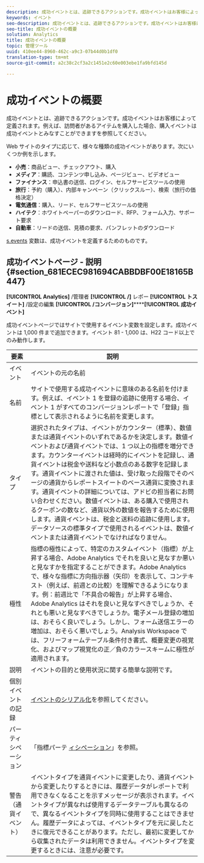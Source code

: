 ```yaml
---
description: 成功イベントとは、追跡できるアクションです。成功イベントはお客様によって定義されます。例えば、訪問者があるアイテムを購入した場合、購入イベントは成功イベントとみなすことができますを参照してください。
keywords: イベント
seo-description: 成功イベントとは、追跡できるアクションです。成功イベントはお客様によって定義されます。例えば、訪問者があるアイテムを購入した場合、購入イベントは成功イベントとみなすことができますを参照してください。
seo-title: 成功イベントの概要
solution: Analytics
title: 成功イベントの概要
topic: 管理ツール
uuid: 410ee44-8960-462c-a9c3-07b44d0b1df0
translation-type: tm+mt
source-git-commit: a2c38c2cf3a2c1451e2c60e003ebe1fa9bfd145d

---
```



# 成功イベントの概要

成功イベントとは、追跡できるアクションです。成功イベントはお客様によって定義されます。例えば、訪問者があるアイテムを購入した場合、購入イベントは成功イベントとみなすことができますを参照してください。

Web サイトのタイプに応じて、様々な種類の成功イベントがあります。次にいくつか例を示します。

* **小売**：商品ビュー、チェックアウト、購入
* **メディア**：購読、コンテンツ申し込み、ページビュー、ビデオビュー
* **ファイナンス**：申込書の送信、ログイン、セルフサービスツールの使用
* **旅行**：予約（購入）、内部キャンペーン（クリックスルー）、検索（旅行の価格決定）
* **電気通信**：購入、リード、セルフサービスツールの使用
* **ハイテク**：ホワイトペーパーのダウンロード、RFP、フォーム入力、サポート要求
* **自動車**：リードの送信、見積の要求、パンフレットのダウンロード

[s.events](https://marketing.adobe.com/resources/help/en_US/sc/implement/events.html) 変数は、成功イベントを定義するためのものです。

## 成功イベントページ - 説明 {#section_681ECEC981694CABBDBF00E18165B447}

**[!UICONTROL Analytics]** /管理者 **[!UICONTROL /]** レポー **[!UICONTROL トスイート]** /設定の編集 **[!UICONTROL /コンバージョン]********[!UICONTROL 成功イベント]**

成功イベントページではサイトで使用するイベント変数を設定します。成功イベントは 1,000 件まで追加できます。イベント 81 - 1,000 は、H22 コード以上でのみ動作します。

| 要素 | 説明 |
|--- |--- |
| イベント | イベントの元の名前 |
| 名前 | サイトで使用する成功イベントに意味のある名前を付けます。例えば、イベント 1 を登録の追跡に使用する場合、イベント 1 がすべてのコンバージョンレポートで「登録」指標として表示されるように名前を変更します。 |
| タイプ | 選択されたタイプは、イベントがカウンター（標準）、数値または通貨イベントのいずれであるかを決定します。数値イベントおよび通貨イベントでは、1 つ以上の指標を増分できます。カウンターイベントは経時的にイベントを記録し、通貨イベントは税金や送料など小数点のある数字を記録します。通貨イベントに渡された値は、受け取った段階でそのページの通貨からレポートスイートのベース通貨に変換されます。通貨イベントの詳細については、アドビの担当者にお問い合わせください。数値イベントは、ある購入で使用されるクーポンの数など、通貨以外の数値を報告するために使用します。通貨イベントは、税金と送料の追跡に使用します。データソースの標準タイプで使用されるイベントは、数値イベントまたは通貨イベントでなければなりません。 |
| 極性 | 指標の極性によって、特定のカスタムイベント（指標）が上昇する場合、Adobe Analytics でそれを良いと見なすか悪いと見なすかを指定することができます。Adobe Analytics で、様々な指標に方向指示器（矢印）を表示して、コンテキスト（例えば、前週との比較）を理解できるようになります。例：前週比で「不具合の報告」が上昇する場合、Adobe Analytics はそれを良いと見なすべきでしょうか、それとも悪いと見なすべきでしょうか。電子メール登録の増加は、おそらく良いでしょう。しかし、フォーム送信エラーの増加は、おそらく悪いでしょう。Analysis Workspace では、フリーフォームテーブル条件付き書式、概要変更の視覚化、およびマップ視覚化の正／負のカラースキームに極性が適用されます。 |
| 説明 | イベントの目的と使用状況に関する簡単な説明です。 |
| 個別イベントの記録 | [イベントのシリアル化](/help/implement/js-implementation/event-serialization.md)を参照してください。 |
| パーティシペーション | 「指標パーテ [ィシペーション](/help/components/c-variables/c-metrics/metrics-participation.md)」を参照。 |
| 警告（通貨イベント） | イベントタイプを通貨イベントに変更したり、通貨イベントから変更したりするときには、履歴データがレポートで利用できなくなることを示すメッセージが表示されます。イベントタイプが異なれば使用するデータテーブルも異なるので、異なるイベントタイプを同時に使用することはできません。履歴データによっては、イベントタイプを元に戻したときに復元できることがあります。ただし、最初に変更してから収集されたデータは利用できません。イベントタイプを変更するときには、注意が必要です。 |

